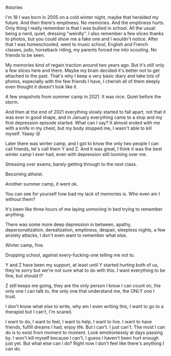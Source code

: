 
#stories


I'm 18
I was born in 2005 on a cold winter night, maybe that heralded my future. And then there's emptiness. No memories. And the emptiness hurts. Only thing I really remember is that I was bullied in school. All the usual: being a nerd, quiet, dressing "weirdly". I also remember a few slices thanks to photos, but you could show me a fake one and I wouldn't notice.
After that I was homeschooled, went to music school, English and French classes, judo, horseback riding, my parents forced me into scouting. No friends to be seen.

My memories kind of regain traction around two years ago.
But it's still only a few slices here and there. Maybe my brain decided it's better not to get attached to the past. That's why I keep a very basic diary and take lots of photos, especially with the few friends I have, I cherish all of them deeply even thought it doesn't look like it.

A few snapshots from summer camp in 2021. It was nice. Quiet before the storm.

And then at the end of 2021 everything slowly started to fall apart, not that it was ever in good shape, and in January everything came to a stop and my first depression episode started. What can I say? It almost ended with me with a knife in my chest, but my body stopped me, I wasn't able to kill myself. Yaaay 😒

Later there was winter camp, and I got to know the only two people I can call friends, let's call them Y and Z. And it was great, I think it was the best winter camp I ever had, even with depression still looming over me.

Stressing over exams, barely getting through to the next class.

Becoming atheist.

Another summer camp, it went ok.

You can see for yourself how bad my lack of memories is. Who even am I without them?

It's been like three hours of me laying unmoving in bed trying to remember anything.

There was some more deep depression in between, apathy, depersonalization, derealization, emptiness, despair, sleepless nights, a few anxiety attacks, I don't even want to remember what else.

Winter camp, fine.

Dropping school, against every-fucking-one telling me not to. 

Y and Z have been my support, at least until Y started hurting both of us, they're sorry but we're not sure what to do with this. I want everything to be fine, but should I?

Z still keeps me going, they are the only person I know I can count on, the only one I can talk to, the only one that understand me, the ONLY one I trust.

I don't know what else to write, why am I even writing this, I want to go to a therapist but I can't, I'm scared.

I want to do, I want to feel, I want to help, I want to live. I want to have friends, fulfill dreams I had, enjoy life. But I can't. I just can't. The most I can do is to exist from moment to moment. Look emotionlessly at days passing by. I won't kill myself because I can't, I guess I haven't been hurt enough just yet. But what else can I do? Right now I don't feel like there's anything I can do.